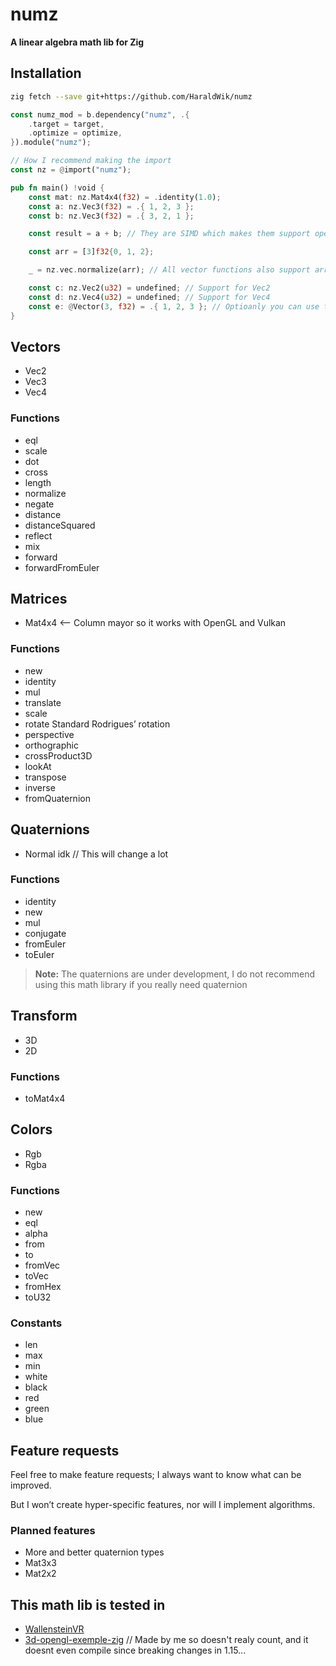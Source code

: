 # numz

**A linear algebra math lib for Zig**

## Installation

```bash
zig fetch --save git+https://github.com/HaraldWik/numz
```

```rust
const numz_mod = b.dependency("numz", .{
    .target = target,
    .optimize = optimize,
}).module("numz");
```

```rust
// How I recommend making the import
const nz = @import("numz");

pub fn main() !void {
    const mat: nz.Mat4x4(f32) = .identity(1.0);
    const a: nz.Vec3(f32) = .{ 1, 2, 3 };
    const b: nz.Vec3(f32) = .{ 3, 2, 1 };

    const result = a + b; // They are SIMD which makes them support operations and some functions like @abs

    const arr = [3]f32{0, 1, 2};

    _ = nz.vec.normalize(arr); // All vector functions also support array vectors

    const c: nz.Vec2(u32) = undefined; // Support for Vec2
    const d: nz.Vec4(u32) = undefined; // Support for Vec4
    const e: @Vector(3, f32) = .{ 1, 2, 3 }; // Optioanly you can use this style
}
```

## Vectors

- Vec2
- Vec3
- Vec4

### Functions

- eql
- scale
- dot
- cross
- length
- normalize
- negate
- distance
- distanceSquared
- reflect
- mix
- forward
- forwardFromEuler

## Matrices

- Mat4x4 <-- Column mayor so it works with OpenGL and Vulkan

### Functions

- new
- identity
- mul
- translate
- scale
- rotate Standard Rodrigues’ rotation
- perspective
- orthographic
- crossProduct3D
- lookAt
- transpose
- inverse
- fromQuaternion

## Quaternions

- Normal idk // This will change a lot

### Functions

- identity
- new
- mul
- conjugate
- fromEuler
- toEuler

> **Note:** The quaternions are under development, I do not recommend using this math library if you really need quaternion

## Transform

- 3D
- 2D

### Functions

- toMat4x4

## Colors

- Rgb
- Rgba

### Functions

- new
- eql
- alpha
- from
- to
- fromVec
- toVec
- fromHex
- toU32

### Constants

- len
- max
- min
- white
- black
- red
- green
- blue

## Feature requests

Feel free to make feature requests; I always want to know what can be improved.

But I won’t create hyper-specific features, nor will I implement algorithms.

### Planned features

- More and better quaternion types
- Mat3x3
- Mat2x2

## This math lib is tested in

- [WallensteinVR](https://github.com/LuEklund/WallensteinVR)
- [3d-opengl-exemple-zig](https://github.com/HaraldWik/3d-opengl-exemple-zig) // Made by me so doesn't realy count, and it doesnt even compile since breaking changes in 1.15...
